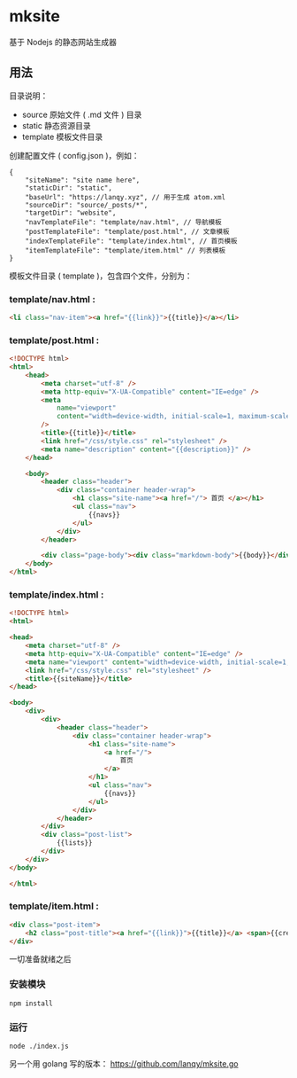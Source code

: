# mksite

基于 Nodejs 的静态网站生成器

## 用法

目录说明：

-   source 原始文件 ( .md 文件 ) 目录
-   static 静态资源目录
-   template 模板文件目录

创建配置文件 ( config.json )，例如：

```
{
    "siteName": "site name here",
    "staticDir": "static",
    "baseUrl": "https://lanqy.xyz", // 用于生成 atom.xml
    "sourceDir": "source/_posts/*",
    "targetDir": "website",
    "navTemplateFile": "template/nav.html", // 导航模板
    "postTemplateFile": "template/post.html", // 文章模板
    "indexTemplateFile": "template/index.html", // 首页模板
    "itemTemplateFile": "template/item.html" // 列表模板
}
```

模板文件目录 ( template )，包含四个文件，分别为：

### template/nav.html :

```html
<li class="nav-item"><a href="{{link}}">{{title}}</a></li>
```

### template/post.html :

```html
<!DOCTYPE html>
<html>
    <head>
        <meta charset="utf-8" />
        <meta http-equiv="X-UA-Compatible" content="IE=edge" />
        <meta
            name="viewport"
            content="width=device-width, initial-scale=1, maximum-scale=1, user-scalable=no, minimal-ui"
        />
        <title>{{title}}</title>
        <link href="/css/style.css" rel="stylesheet" />
        <meta name="description" content="{{description}}" />
    </head>

    <body>
        <header class="header">
            <div class="container header-wrap">
                <h1 class="site-name"><a href="/"> 首页 </a></h1>
                <ul class="nav">
                    {{navs}}
                </ul>
            </div>
        </header>

        <div class="page-body"><div class="markdown-body">{{body}}</div></div>
    </body>
</html>
```

### template/index.html :

```html
<!DOCTYPE html>
<html>

<head>
    <meta charset="utf-8" />
    <meta http-equiv="X-UA-Compatible" content="IE=edge" />
    <meta name="viewport" content="width=device-width, initial-scale=1, maximum-scale=1, user-scalable=no, minimal-ui" />
    <link href="/css/style.css" rel="stylesheet" />
    <title>{{siteName}}</title>
</head>

<body>
    <div>
        <div>
            <header class="header">
                <div class="container header-wrap">
                    <h1 class="site-name">
                        <a href="/">
                            首页
                        </a>
                    </h1>
                    <ul class="nav">
                        {{navs}}
                    </ul>
                </div>
            </header>
        </div>
        <div class="post-list">
            {{lists}}
        </div>
    </div>
</body>

</html>

```

### template/item.html :

```html
<div class="post-item">
    <h2 class="post-title"><a href="{{link}}">{{title}}</a> <span>{{created}}</span></h2>
</div>
```

一切准备就绪之后

### 安装模块

`npm install`

### 运行

```
node ./index.js
```

另一个用 golang 写的版本： https://github.com/lanqy/mksite.go
